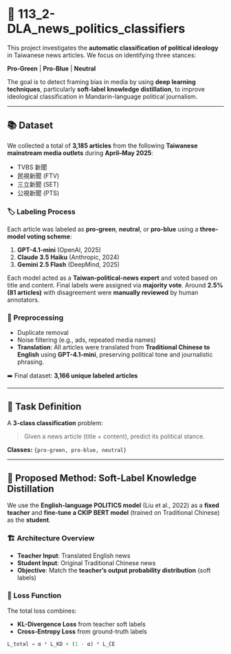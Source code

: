 # 📰 113_2-DLA_news_politics_classifiers

This project investigates the **automatic classification of political ideology** in Taiwanese news articles. We focus on identifying three stances:

 **Pro-Green** | **Pro-Blue** | **Neutral**

The goal is to detect framing bias in media by using **deep learning techniques**, particularly **soft-label knowledge distillation**, to improve ideological classification in Mandarin-language political journalism.

---

## 📚 Dataset

We collected a total of **3,185 articles** from the following **Taiwanese mainstream media outlets** during **April–May 2025**:

- TVBS 新聞  
- 民視新聞 (FTV)  
- 三立新聞 (SET)  
- 公視新聞 (PTS)  

### 🏷️ Labeling Process

Each article was labeled as **pro-green**, **neutral**, or **pro-blue** using a **three-model voting scheme**:

1. **GPT-4.1-mini** (OpenAI, 2025)  
2. **Claude 3.5 Haiku** (Anthropic, 2024)  
3. **Gemini 2.5 Flash** (DeepMind, 2025)  

Each model acted as a **Taiwan-political-news expert** and voted based on title and content. Final labels were assigned via **majority vote**. Around **2.5% (81 articles)** with disagreement were **manually reviewed** by human annotators.

### 🧹 Preprocessing

- Duplicate removal  
- Noise filtering (e.g., ads, repeated media names)  
- **Translation**: All articles were translated from **Traditional Chinese to English** using **GPT-4.1-mini**, preserving political tone and journalistic phrasing.

➡️ Final dataset: **3,166 unique labeled articles**

---

## 🎯 Task Definition

A **3-class classification** problem:

> Given a news article (title + content), predict its political stance.

**Classes:** `{pro-green, pro-blue, neutral}`

---

## 🧠 Proposed Method: Soft-Label Knowledge Distillation

We use the **English-language POLITICS model** (Liu et al., 2022) as a **fixed teacher** and **fine-tune a CKIP BERT model** (trained on Traditional Chinese) as the **student**.

### 🏗️ Architecture Overview

- **Teacher Input**: Translated English news  
- **Student Input**: Original Traditional Chinese news  
- **Objective**: Match the **teacher’s output probability distribution** (soft labels)

### 🧮 Loss Function

The total loss combines:

- **KL-Divergence Loss** from teacher soft labels  
- **Cross-Entropy Loss** from ground-truth labels

```python
L_total = α * L_KD + (1 - α) * L_CE
